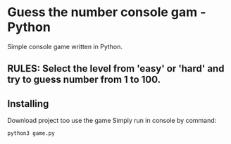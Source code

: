 

# Guess the number console gam - Python

Simple console game written in Python.


## RULES: Select the level from 'easy' or 'hard' and try to guess number from 1 to 100.

## Installing

Download project too use the game 
Simply run in console by command:

    python3 game.py

